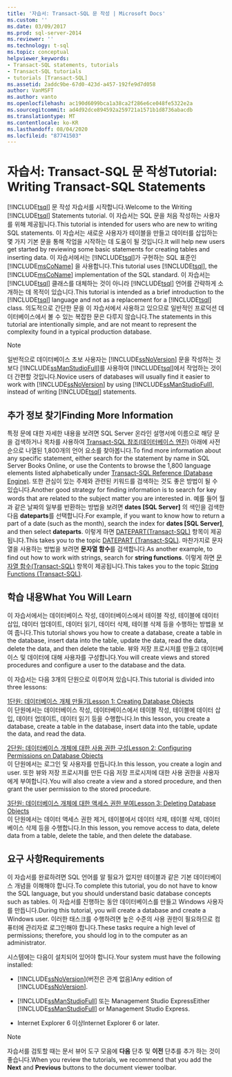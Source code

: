 ```yaml
---
title: '자습서: Transact-SQL 문 작성 | Microsoft Docs'
ms.custom: ''
ms.date: 03/09/2017
ms.prod: sql-server-2014
ms.reviewer: ''
ms.technology: t-sql
ms.topic: conceptual
helpviewer_keywords:
- Transact-SQL statements, tutorials
- Transact-SQL tutorials
- tutorials [Transact-SQL]
ms.assetid: 2addc9be-67d0-423d-a457-192fe9d7d058
author: VanMSFT
ms.author: vanto
ms.openlocfilehash: ac190d6099bca1a38ca2f286e6ce048fe5322e2a
ms.sourcegitcommit: ad4d92dce894592a259721a1571b1d8736abacdb
ms.translationtype: MT
ms.contentlocale: ko-KR
ms.lasthandoff: 08/04/2020
ms.locfileid: "87741503"
---
```

# <a name="tutorial-writing-transact-sql-statements"></a><span data-ttu-id="7928b-102">자습서: Transact-SQL 문 작성</span><span class="sxs-lookup"><span data-stu-id="7928b-102">Tutorial: Writing Transact-SQL Statements</span></span>
  <span data-ttu-id="7928b-103">[!INCLUDE[tsql](../includes/tsql-md.md)] 문 작성 자습서를 시작합니다.</span><span class="sxs-lookup"><span data-stu-id="7928b-103">Welcome to the Writing [!INCLUDE[tsql](../includes/tsql-md.md)] Statements tutorial.</span></span> <span data-ttu-id="7928b-104">이 자습서는 SQL 문을 처음 작성하는 사용자를 위해 제공됩니다.</span><span class="sxs-lookup"><span data-stu-id="7928b-104">This tutorial is intended for users who are new to writing SQL statements.</span></span> <span data-ttu-id="7928b-105">이 자습서는 새로운 사용자가 테이블을 만들고 데이터를 삽입하는 몇 가지 기본 문을 통해 작업을 시작하는 데 도움이 될 것입니다.</span><span class="sxs-lookup"><span data-stu-id="7928b-105">It will help new users get started by reviewing some basic statements for creating tables and inserting data.</span></span> <span data-ttu-id="7928b-106">이 자습서에서는 [!INCLUDE[tsql](../includes/tsql-md.md)]가 구현하는 SQL 표준인 [!INCLUDE[msCoName](../includes/msconame-md.md)] 을 사용합니다.</span><span class="sxs-lookup"><span data-stu-id="7928b-106">This tutorial uses [!INCLUDE[tsql](../includes/tsql-md.md)], the [!INCLUDE[msCoName](../includes/msconame-md.md)] implementation of the SQL standard.</span></span> <span data-ttu-id="7928b-107">이 자습서는 [!INCLUDE[tsql](../includes/tsql-md.md)] 클래스를 대체하는 것이 아니라 [!INCLUDE[tsql](../includes/tsql-md.md)] 언어를 간략하게 소개하는 데 목적이 있습니다.</span><span class="sxs-lookup"><span data-stu-id="7928b-107">This tutorial is intended as a brief introduction to the [!INCLUDE[tsql](../includes/tsql-md.md)] language and not as a replacement for a [!INCLUDE[tsql](../includes/tsql-md.md)] class.</span></span> <span data-ttu-id="7928b-108">의도적으로 간단한 문을 이 자습서에서 사용하고 있으므로 일반적인 프로덕션 데이터베이스에서 볼 수 있는 복잡한 문은 다루지 않습니다.</span><span class="sxs-lookup"><span data-stu-id="7928b-108">The statements in this tutorial are intentionally simple, and are not meant to represent the complexity found in a typical production database.</span></span>  
  
> [!NOTE]  
>  <span data-ttu-id="7928b-109">일반적으로 데이터베이스 초보 사용자는 [!INCLUDE[ssNoVersion](../includes/ssnoversion-md.md)] 문을 작성하는 것보다 [!INCLUDE[ssManStudioFull](../includes/ssmanstudiofull-md.md)]를 사용하여 [!INCLUDE[tsql](../includes/tsql-md.md)]에서 작업하는 것이 더 간편할 것입니다.</span><span class="sxs-lookup"><span data-stu-id="7928b-109">Novice users of databases will usually find it easier to work with [!INCLUDE[ssNoVersion](../includes/ssnoversion-md.md)] by using [!INCLUDE[ssManStudioFull](../includes/ssmanstudiofull-md.md)], instead of writing [!INCLUDE[tsql](../includes/tsql-md.md)] statements.</span></span>  
  
## <a name="finding-more-information"></a><span data-ttu-id="7928b-110">추가 정보 찾기</span><span class="sxs-lookup"><span data-stu-id="7928b-110">Finding More Information</span></span>  
 <span data-ttu-id="7928b-111">특정 문에 대한 자세한 내용을 보려면 SQL Server 온라인 설명서에 이름으로 해당 문을 검색하거나 목차를 사용하여 [Transact-SQL 참조&#40;데이터베이스 엔진&#41;](/sql/t-sql/language-reference) 아래에 사전순으로 나열된 1,800개의 언어 요소를 찾아봅니다.</span><span class="sxs-lookup"><span data-stu-id="7928b-111">To find more information about any specific statement, either search for the statement by name in SQL Server Books Online, or use the Contents to browse the 1,800 language elements listed alphabetically under [Transact-SQL Reference &#40;Database Engine&#41;](/sql/t-sql/language-reference).</span></span> <span data-ttu-id="7928b-112">또한 관심이 있는 주제와 관련된 키워드를 검색하는 것도 좋은 방법이 될 수 있습니다.</span><span class="sxs-lookup"><span data-stu-id="7928b-112">Another good strategy for finding information is to search for key words that are related to the subject matter you are interested in.</span></span> <span data-ttu-id="7928b-113">예를 들어 월과 같은 날짜의 일부를 반환하는 방법을 보려면 **dates [SQL Server]** 의 색인을 검색한 다음 **dateparts**를 선택합니다.</span><span class="sxs-lookup"><span data-stu-id="7928b-113">For example, if you want to know how to return a part of a date (such as the month), search the index for **dates [SQL Server]**, and then select **dateparts**.</span></span> <span data-ttu-id="7928b-114">이렇게 하면 [DATEPART&#40;Transact-SQL&#41;](/sql/t-sql/functions/datepart-transact-sql) 항목이 제공됩니다.</span><span class="sxs-lookup"><span data-stu-id="7928b-114">This takes you to the topic [DATEPART &#40;Transact-SQL&#41;](/sql/t-sql/functions/datepart-transact-sql).</span></span> <span data-ttu-id="7928b-115">마찬가지로 문자열을 사용하는 방법을 보려면 **문자열 함수**를 검색합니다.</span><span class="sxs-lookup"><span data-stu-id="7928b-115">As another example, to find out how to work with strings, search for **string functions**.</span></span> <span data-ttu-id="7928b-116">이렇게 하면 [문자열 함수&#40;Transact-SQL&#41;](/sql/t-sql/functions/string-functions-transact-sql) 항목이 제공됩니다.</span><span class="sxs-lookup"><span data-stu-id="7928b-116">This takes you to the topic [String Functions &#40;Transact-SQL&#41;](/sql/t-sql/functions/string-functions-transact-sql).</span></span>  
  
## <a name="what-you-will-learn"></a><span data-ttu-id="7928b-117">학습 내용</span><span class="sxs-lookup"><span data-stu-id="7928b-117">What You Will Learn</span></span>  
 <span data-ttu-id="7928b-118">이 자습서에서는 데이터베이스 작성, 데이터베이스에서 테이블 작성, 테이블에 데이터 삽입, 데이터 업데이트, 데이터 읽기, 데이터 삭제, 테이블 삭제 등을 수행하는 방법을 보여 줍니다.</span><span class="sxs-lookup"><span data-stu-id="7928b-118">This tutorial shows you how to create a database, create a table in the database, insert data into the table, update the data, read the data, delete the data, and then delete the table.</span></span> <span data-ttu-id="7928b-119">뷰와 저장 프로시저를 만들고 데이터베이스 및 데이터에 대해 사용자를 구성합니다.</span><span class="sxs-lookup"><span data-stu-id="7928b-119">You will create views and stored procedures and configure a user to the database and the data.</span></span>  
  
 <span data-ttu-id="7928b-120">이 자습서는 다음 3개의 단원으로 이루어져 있습니다.</span><span class="sxs-lookup"><span data-stu-id="7928b-120">This tutorial is divided into three lessons:</span></span>  
  
 [<span data-ttu-id="7928b-121">1단원: 데이터베이스 개체 만들기</span><span class="sxs-lookup"><span data-stu-id="7928b-121">Lesson 1: Creating Database Objects</span></span>](lesson-1-creating-database-objects.md)  
 <span data-ttu-id="7928b-122">이 단원에서는 데이터베이스 작성, 데이터베이스에서 테이블 작성, 테이블에 데이터 삽입, 데이터 업데이트, 데이터 읽기 등을 수행합니다.</span><span class="sxs-lookup"><span data-stu-id="7928b-122">In this lesson, you create a database, create a table in the database, insert data into the table, update the data, and read the data.</span></span>  
  
 [<span data-ttu-id="7928b-123">2단원: 데이터베이스 개체에 대한 사용 권한 구성</span><span class="sxs-lookup"><span data-stu-id="7928b-123">Lesson 2: Configuring Permissions on Database Objects</span></span>](lesson-2-configuring-permissions-on-database-objects.md)  
 <span data-ttu-id="7928b-124">이 단원에서는 로그인 및 사용자를 만듭니다.</span><span class="sxs-lookup"><span data-stu-id="7928b-124">In this lesson, you create a login and user.</span></span> <span data-ttu-id="7928b-125">또한 뷰와 저장 프로시저를 만든 다음 저장 프로시저에 대한 사용 권한을 사용자에게 부여합니다.</span><span class="sxs-lookup"><span data-stu-id="7928b-125">You will also create a view and a stored procedure, and then grant the user permission to the stored procedure.</span></span>  
  
 [<span data-ttu-id="7928b-126">3단원: 데이터베이스 개체에 대한 액세스 권한 부여</span><span class="sxs-lookup"><span data-stu-id="7928b-126">Lesson 3: Deleting Database Objects</span></span>](lesson-3-1-deleting-database-objects.md)  
 <span data-ttu-id="7928b-127">이 단원에서는 데이터 액세스 권한 제거, 테이블에서 데이터 삭제, 테이블 삭제, 데이터베이스 삭제 등을 수행합니다.</span><span class="sxs-lookup"><span data-stu-id="7928b-127">In this lesson, you remove access to data, delete data from a table, delete the table, and then delete the database.</span></span>  
  
## <a name="requirements"></a><span data-ttu-id="7928b-128">요구 사항</span><span class="sxs-lookup"><span data-stu-id="7928b-128">Requirements</span></span>  
 <span data-ttu-id="7928b-129">이 자습서를 완료하려면 SQL 언어를 알 필요가 없지만 테이블과 같은 기본 데이터베이스 개념을 이해해야 합니다.</span><span class="sxs-lookup"><span data-stu-id="7928b-129">To complete this tutorial, you do not have to know the SQL language, but you should understand basic database concepts such as tables.</span></span> <span data-ttu-id="7928b-130">이 자습서를 진행하는 동안 데이터베이스를 만들고 Windows 사용자를 만듭니다.</span><span class="sxs-lookup"><span data-stu-id="7928b-130">During this tutorial, you will create a database and create a Windows user.</span></span> <span data-ttu-id="7928b-131">이러한 태스크를 수행하려면 높은 수준의 사용 권한이 필요하므로 컴퓨터에 관리자로 로그인해야 합니다.</span><span class="sxs-lookup"><span data-stu-id="7928b-131">These tasks require a high level of permissions; therefore, you should log in to the computer as an administrator.</span></span>  
  
 <span data-ttu-id="7928b-132">시스템에는 다음이 설치되어 있어야 합니다.</span><span class="sxs-lookup"><span data-stu-id="7928b-132">Your system must have the following installed:</span></span>  
  
-   <span data-ttu-id="7928b-133">[!INCLUDE[ssNoVersion](../includes/ssnoversion-md.md)](버전은 관계 없음)</span><span class="sxs-lookup"><span data-stu-id="7928b-133">Any edition of [!INCLUDE[ssNoVersion](../includes/ssnoversion-md.md)].</span></span>  
  
-   <span data-ttu-id="7928b-134">[!INCLUDE[ssManStudioFull](../includes/ssmanstudiofull-md.md)] 또는 Management Studio Express</span><span class="sxs-lookup"><span data-stu-id="7928b-134">Either [!INCLUDE[ssManStudioFull](../includes/ssmanstudiofull-md.md)] or Management Studio Express.</span></span>  
  
-   <span data-ttu-id="7928b-135">Internet Explorer 6 이상</span><span class="sxs-lookup"><span data-stu-id="7928b-135">Internet Explorer 6 or later.</span></span>  
  
> [!NOTE]  
>  <span data-ttu-id="7928b-136">자습서를 검토할 때는 문서 뷰어 도구 모음에 **다음** 단추 및 **이전** 단추를 추가 하는 것이 좋습니다.</span><span class="sxs-lookup"><span data-stu-id="7928b-136">When you review the tutorials, we recommend that you add the **Next** and **Previous** buttons to the document viewer toolbar.</span></span>  
  
  
